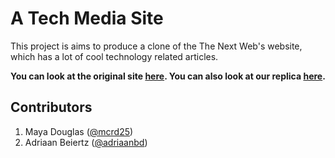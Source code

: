 # A Tech Media Site

This project is aims to produce a clone of the The Next Web's website, which has a lot of cool technology related articles.

**You can look at the original site [here](https://thenextweb.com/).
You can also look at our replica [here](https://rawcdn.githack.com/adriaanbd/techy-media-site/24cfcbd39ca1254bf7c32797cd8617615e9f8f86/index.html).**

## Contributors

1. Maya Douglas ([@mcrd25](https://github.com/mcrd25))
2. Adriaan Beiertz ([@adriaanbd](https://github.com/adriaanbd))